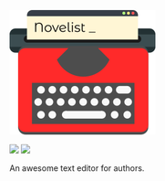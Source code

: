 ![](assets/novelist.png)

[![](https://img.shields.io/travis/novelistapp/novelist.svg)](https://travis-ci.org/novelistapp/novelist)
[![](https://ci.appveyor.com/api/projects/status/yqr13smlo8vax4pq?svg=true)](https://ci.appveyor.com/project/spacekookie/novelist)

An awesome text editor for authors.
